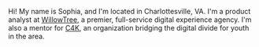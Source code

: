 Hi! My name is Sophia, and I'm located in Charlottesville, VA. I'm a product analyst at [WillowTree](https://www.willowtreeapps.com), a premier, full-service digital experience agency. I'm also a mentor for [C4K](https://c4kclubhouse.org), an organization bridging the digital divide for youth in the area.
